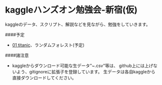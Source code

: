 # kaggleハンズオン勉強会-新宿(仮)

kaggleのデータ、スクリプト、解説などを見ながら、勉強をしていきます。

####予定
- [01 titanic](01)、ランダムフォレスト(予定)

####諸注意
- kaggleからダウンロード可能な生データ"~.csv"等は、
github上には上げないよう、gitignoreに拡張子を登録しています。
生データは各自kaggleから直接ダウンロードしてください。
